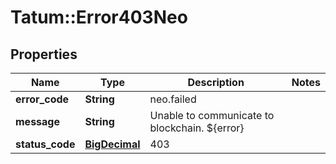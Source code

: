 # Tatum::Error403Neo

## Properties
Name | Type | Description | Notes
------------ | ------------- | ------------- | -------------
**error_code** | **String** | neo.failed | 
**message** | **String** | Unable to communicate to blockchain. ${error} | 
**status_code** | [**BigDecimal**](BigDecimal.md) | 403 | 

